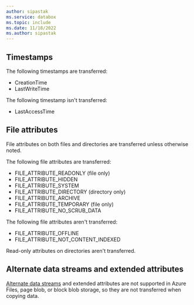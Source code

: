 ```yaml
---
author: sipastak
ms.service: databox  
ms.topic: include
ms.date: 11/18/2022
ms.author: sipastak
---
```


## Timestamps

The following timestamps are transferred:
- CreationTime
- LastWriteTime

The following timestamp isn't transferred:
- LastAccessTime

## File attributes

File attributes on both files and directories are transferred unless otherwise noted.

The following file attributes are transferred:
- FILE_ATTRIBUTE_READONLY (file only)
- FILE_ATTRIBUTE_HIDDEN
- FILE_ATTRIBUTE_SYSTEM
- FILE_ATTRIBUTE_DIRECTORY (directory only)
- FILE_ATTRIBUTE_ARCHIVE
- FILE_ATTRIBUTE_TEMPORARY (file only)
- FILE_ATTRIBUTE_NO_SCRUB_DATA

The following file attributes aren't transferred:
- FILE_ATTRIBUTE_OFFLINE
- FILE_ATTRIBUTE_NOT_CONTENT_INDEXED
  
Read-only attributes on directories aren't transferred.

## Alternate data streams and extended attributes

[Alternate data streams](/openspecs/windows_protocols/ms-fscc/e2b19412-a925-4360-b009-86e3b8a020c8) and extended attributes are not supported in Azure Files, page blob, or block blob storage, so they are not transferred when copying data. 